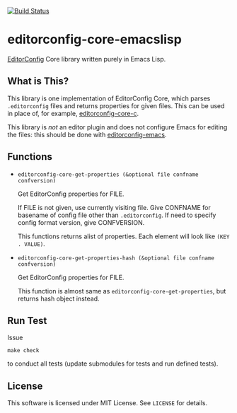 [![Build Status](https://travis-ci.org/10sr/editorconfig-core-emacslisp.svg)](https://travis-ci.org/10sr/editorconfig-core-emacslisp)



editorconfig-core-emacslisp
============================

[EditorConfig](http://editorconfig.org/) Core library written purely in Emacs
Lisp.


What is This?
---------------

This library is one implementation of EditorConfig Core, which parses
`.editorconfig` files and returns properties for given files.
This can be used in place of, for example,
[editorconfig-core-c](https://github.com/editorconfig/editorconfig-core-c).

This library is *not* an editor plugin and does not configure Emacs for editing
 the files: this should be done with
[editorconfig-emacs](https://github.com/editorconfig/editorconfig-emacs).


Functions
--------

* `editorconfig-core-get-properties (&optional file confname confversion)`

  Get EditorConfig properties for FILE.

  If FILE is not given, use currently visiting file.
Give CONFNAME for basename of config file other than `.editorconfig`.
If need to specify config format version, give CONFVERSION.

  This functions returns alist of properties. Each element will look like
`(KEY . VALUE)`.

* `editorconfig-core-get-properties-hash (&optional file confname confversion)`

  Get EditorConfig properties for FILE.

  This function is almost same as `editorconfig-core-get-properties`, but
returns hash object instead.



Run Test
---------

Issue

    make check

to conduct all tests (update submodules for tests and run defined tests).

License
---------

This software is licensed under MIT License. See `LICENSE` for details.
